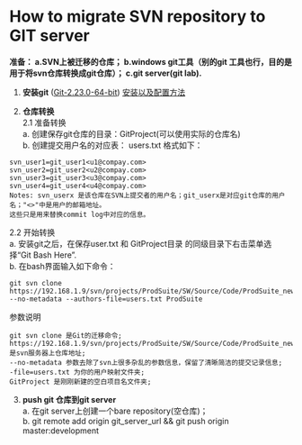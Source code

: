 # How to migrate SVN repository to GIT server
**准备： a.SVN上被迁移的仓库； b.windows git工具（别的git 工具也行，目的是用于将svn仓库转换成git仓库）； c.git server(git lab).**

1. **安装git** ([Git-2.23.0-64-bit](https://github.com/git-for-windows/git/releases/download/v2.23.0.windows.1/Git-2.23.0-64-bit.exe))
[安装以及配置方法](https://blog.csdn.net/u013295518/article/details/78746007)

2. **仓库转换**  
    2.1 准备转换  
a. 创建保存git仓库的目录：GitProject(可以使用实际的仓库名)  
b. 创建提交用户名的对应表： users.txt 格式如下：
```
svn_user1=git_user1<u1@compay.com>
svn_user2=git_user2<u2@compay.com>
svn_user3=git_user3<u3@compay.com>
svn_user4=git_user4<u4@compay.com>
Notes: svn_userx 是该仓库在SVN上提交者的用户名；git_userx是对应git仓库的用户名；"<>"中是用户的邮箱地址。
这些只是用来替换commit log中对应的信息。
```

   2.2 开始转换  
a. 安装git之后，在保存user.txt 和 GitProject目录 的同级目录下右击菜单选择“Git Bash Here”.  
b. 在bash界面输入如下命令：
```
git svn clone https://192.168.1.9/svn/projects/ProdSuite/SW/Source/Code/ProdSuite_new --no-metadata --authors-file=users.txt ProdSuite
```
参数说明
```  
git svn clone 是Git的迁移命令;  
https://192.168.1.9/svn/projects/ProdSuite/SW/Source/Code/ProdSuite_new 是svn服务器上仓库地址;  
--no-metadata 参数去除了svn上很多杂乱的参数信息，保留了清晰简洁的提交记录信息;  
-file=users.txt 为你的用户映射文件夹;  
GitProject 是刚刚新建的空白项目名文件夹;  
```

3. **push git 仓库到git server**  
a. 在git server上创建一个bare repository(空仓库)；  
b. git remote add origin  git_server_url  && git push origin master:development



